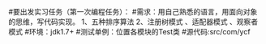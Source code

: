 #要出发实习任务（第一次编程任务）：
#需求：用自己熟悉的语言，用面向对象的思维，写代码实现。
1、五种排序算法
2、注册树模式 、适配器模式 、观察者模式
#环境：jdk1.7+
#测试单例：位置各模块的Test类
#源代码:src/com/ycf
